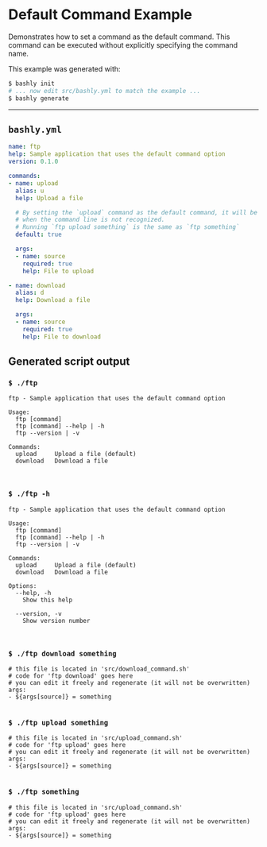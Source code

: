 # Default Command Example

Demonstrates how to set a command as the default command. This command can be
executed without explicitly specifying the command name.

This example was generated with:

```bash
$ bashly init
# ... now edit src/bashly.yml to match the example ...
$ bashly generate
```

-----

## `bashly.yml`

```yaml
name: ftp
help: Sample application that uses the default command option
version: 0.1.0

commands:
- name: upload
  alias: u
  help: Upload a file

  # By setting the `upload` command as the default command, it will be executed
  # when the command line is not recognized.
  # Running `ftp upload something` is the same as `ftp something`
  default: true

  args:
  - name: source
    required: true
    help: File to upload

- name: download
  alias: d
  help: Download a file

  args:
  - name: source
    required: true
    help: File to download
```



## Generated script output

### `$ ./ftp`

```shell
ftp - Sample application that uses the default command option

Usage:
  ftp [command]
  ftp [command] --help | -h
  ftp --version | -v

Commands:
  upload     Upload a file (default)
  download   Download a file



```

### `$ ./ftp -h`

```shell
ftp - Sample application that uses the default command option

Usage:
  ftp [command]
  ftp [command] --help | -h
  ftp --version | -v

Commands:
  upload     Upload a file (default)
  download   Download a file

Options:
  --help, -h
    Show this help

  --version, -v
    Show version number



```

### `$ ./ftp download something`

```shell
# this file is located in 'src/download_command.sh'
# code for 'ftp download' goes here
# you can edit it freely and regenerate (it will not be overwritten)
args:
- ${args[source]} = something


```

### `$ ./ftp upload something`

```shell
# this file is located in 'src/upload_command.sh'
# code for 'ftp upload' goes here
# you can edit it freely and regenerate (it will not be overwritten)
args:
- ${args[source]} = something


```

### `$ ./ftp something`

```shell
# this file is located in 'src/upload_command.sh'
# code for 'ftp upload' goes here
# you can edit it freely and regenerate (it will not be overwritten)
args:
- ${args[source]} = something


```




